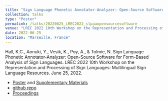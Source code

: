 ```yaml
---
title: "Sign Language Phonetic Annotator-Analyzer: Open-Source Software for Form-Based Analysis of Sign Languages"
collection: talks
type: "Poster"
permalink: /talks/20220625_LREC2022_slpaaopensourcesoftware
venue: "LREC 2022 10th Workshop on the Representation and Processing of Sign Languages: Multilingual Sign Language Resources"
date: 2022-06-25
location: "Marseille, France"
---
```


Hall, K.C., Aonuki, Y., Vesik, K., Poy, A., & Tolmie, N. Sign Language Phonetic Annotator-Analyzer: Open-Source Software for Form-Based Analysis of Sign Languages. LREC 2022 10th Workshop on the Representation and Processing of Sign Languages: Multilingual Sign Language Resources. June 25, 2022.

 - [Poster](../files/Hall_etal_2022_LREC_poster.pdf) and [Supplementary Materials](../files/Hall_etal_2022_LREC_supplement.pdf)
 - [github repo](https://github.com/PhonologicalCorpusTools/SLPAA)
 - [Proceedings](../publication/2022-06-slpaa-open-source-software)
